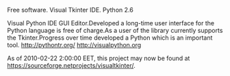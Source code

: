 Free software. Visual Tkinter IDE. Python 2.6

Visual Python IDE GUI Editor.Developed a long-time user interface for the Python language is free of charge.As a user of the library currently supports the Tkinter.Progress over time developed a Python which is an important tool.
http://pythontr.org/
http://visualpython.org

As of 2010-02-22 2:00:00 EET, this project may now be found at https://sourceforge.netprojects/visualtkinter/.